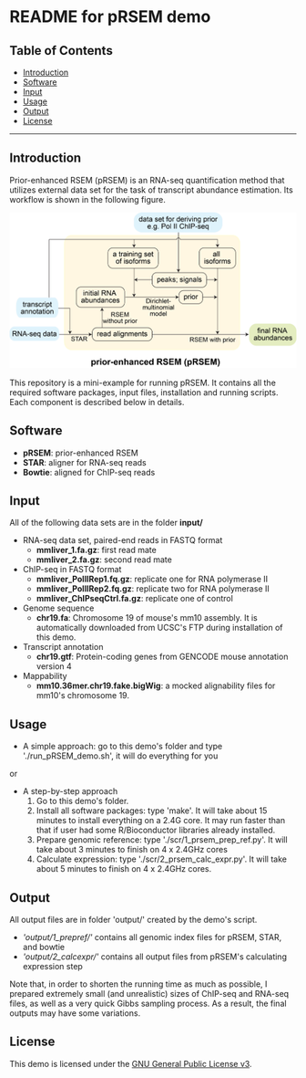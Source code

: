 README for pRSEM demo
================

Table of Contents
-----------------

* [Introduction](#Introduction)
* [Software](#Software)
* [Input](#Input)
* [Usage](#Usage)
* [Output](#Output)
* [License](#License)

* * *

## <a name="Introduction"></a> Introduction
Prior-enhanced RSEM (pRSEM) is an RNA-seq quantification method that utilizes external data set for the task of transcript abundance estimation. Its workflow is shown in the following figure.

![alt text](https://github.com/pliu55/pRSEM_demo/blob/master/input/workflow.jpg)

This repository is a mini-example for running pRSEM. It contains all the required software packages, input files, installation and running scripts. Each component is described below in details.

## <a name="Software"></a> Software
- __pRSEM__: prior-enhanced RSEM 
- __STAR__: aligner for RNA-seq reads
- __Bowtie__: aligned for ChIP-seq reads

## <a name="Input"></a> Input
All of the following data sets are in the folder __input/__
- RNA-seq data set, paired-end reads in FASTQ format
  - __mmliver_1.fa.gz__: first read mate 
  - __mmliver_2.fa.gz__: second read mate
- ChIP-seq in FASTQ format
  - __mmliver_PolIIRep1.fq.gz__: replicate one for RNA polymerase II 
  - __mmliver_PolIIRep2.fq.gz__: replicate two for RNA polymerase II
  - __mmliver_ChIPseqCtrl.fa.gz__: replicate one of control
- Genome sequence
  - __chr19.fa__: Chromosome 19 of mouse's mm10 assembly. It is automatically downloaded from UCSC's FTP during installation of this demo. 
- Transcript annotation
  - __chr19.gtf__: Protein-coding genes from GENCODE mouse annotation version 4
- Mappability
  - __mm10.36mer.chr19.fake.bigWig__: a mocked alignability files for mm10's chromosome 19.


## <a name="Usage"></a> Usage
- A simple approach: go to this demo's folder and type './run_pRSEM_demo.sh', it will do everything for you

or 

- A step-by-step approach
  1. Go to this demo's folder.
  2. Install all software packages: type 'make'. It will take about 15 minutes 
     to install everything on a 2.4G core. It may run faster than that if user
     had some R/Bioconductor libraries already installed.
  3. Prepare genomic reference: type './scr/1_prsem_prep_ref.py'. It will take 
     about 3 minutes to finish on 4 x 2.4GHz cores
  4. Calculate expression: type './scr/2_prsem_calc_expr.py'. It will take 
     about 5 minutes to finish on 4 x 2.4GHz cores.

## <a name="Output"></a> Output
All output files are in folder 'output/' created by the demo's script. 

- *'output/1_prepref/'* contains all genomic index files for pRSEM, STAR, and
  bowtie
- *'output/2_calcexpr/'* contains all output files from pRSEM's calculating 
  expression step

Note that, in order to shorten the running time as much as possible, I prepared extremely small (and unrealistic) sizes of ChIP-seq and RNA-seq files, as well as a very quick Gibbs sampling process. As a result, the final outputs may have some variations.

## <a name="License"></a> License
This demo is licensed under the [GNU General Public License
v3](http://www.gnu.org/licenses/gpl-3.0.html).

